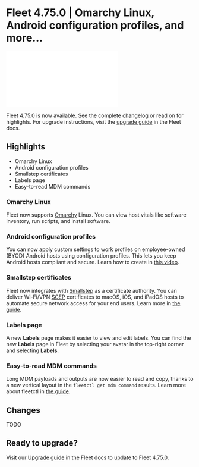 # Fleet 4.75.0 | Omarchy Linux, Android configuration profiles, and more...

<div purpose="embedded-content">
   <iframe src="TODO" frameborder="0" allowfullscreen></iframe>
</div>

Fleet 4.75.0 is now available. See the complete [changelog](https://github.com/fleetdm/fleet/releases/tag/fleet-v4.75.0) or read on for highlights. For upgrade instructions, visit the [upgrade guide](https://fleetdm.com/docs/deploying/upgrading-fleet) in the Fleet docs.

## Highlights

- Omarchy Linux
- Android configuration profiles
- Smallstep certificates
- Labels page
- Easy-to-read MDM commands

### Omarchy Linux

Fleet now supports [Omarchy](https://omarchy.org/) Linux. You can view host vitals like software inventory, run scripts, and install software.

### Android configuration profiles

You can now apply custom settings to work profiles on employee-owned (BYOD) Android hosts using configuration profiles. This lets you keep Android hosts compliant and secure. Learn how to create in [this video](https://www.youtube.com/watch?v=Jk4Zcb2sR1w).

### Smallstep certificates

Fleet now integrates with [Smallstep](https://smallstep.com/) as a certificate authority. You can deliver Wi-Fi/VPN [SCEP](https://en.wikipedia.org/wiki/Simple_Certificate_Enrollment_Protocol) certificates to macOS, iOS, and iPadOS hosts to automate secure network access for your end users. Learn more in [the guide](https://fleetdm.com/guides/connect-end-user-to-wifi-with-certificate#smallstep).

### Labels page

A new **Labels** page makes it easier to view and edit labels. You can find the new **Labels** page in Fleet by selecting your avatar in the top-right corner and selecting **Labels**.

### Easy-to-read MDM commands

Long MDM payloads and outputs are now easier to read and copy, thanks to a new vertical layout in the `fleetctl get mdm command` results. Learn more about fleetctl in [the guide](https://fleetdm.com/guides/fleetctl).

## Changes

TODO

## Ready to upgrade?

Visit our [Upgrade guide](https://fleetdm.com/docs/deploying/upgrading-fleet) in the Fleet docs to update to Fleet 4.75.0.

<meta name="category" value="releases">
<meta name="authorFullName" value="Noah Talerman">
<meta name="authorGitHubUsername" value="noahtalerman">
<meta name="publishedOn" value="2025-10-17">
<meta name="articleTitle" value="Fleet 4.75.0 | Omarchy Linux, Android configuration profiles, and more...">
<meta name="articleImageUrl" value="../website/assets/images/articles/fleet-4.75.0-1600x900@2x.png">